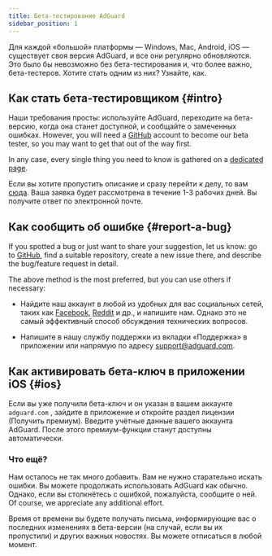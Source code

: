 ```yaml
---
title: Бета-тестирование AdGuard
sidebar_position: 1
---
```


Для каждой «большой» платформы — Windows, Mac, Android, iOS — существует своя версия AdGuard, и все они регулярно обновляются. Это было бы невозможно без бета-тестирования и, что более важно, бета-тестеров. Хотите стать одним из них? Узнайте, как.

## Как стать бета-тестировщиком {#intro}

Наши требования просты: используйте AdGuard, переходите на бета-версию, когда она станет доступной, и сообщайте о замеченных ошибках. However, you will need a [GitHub](https://github.com/) account to become our beta tester, so you may want to get that out of the way first.

In any case, every single thing you need to know is gathered on a [dedicated page](https://adguard.com/beta.html).

Если вы хотите пропустить описание и сразу перейти к делу, то вам [сюда](https://surveys.adguard.com/beta_testing_program/form.html). Ваша заявка будет рассмотрена в течение 1-3 рабочих дней. Вы получите ответ по электронной почте.

## Как сообщить об ошибке {#report-a-bug}

If you spotted a bug or just want to share your suggestion, let us know: go to [GitHub](https://github.com/AdguardTeam/), find a suitable repository, create a new issue there, and describe the bug/feature request in detail.

The above method is the most preferred, but you can use others if necessary:

- Найдите наш аккаунт в любой из удобных для вас социальных сетей, таких как [Facebook](https://www.facebook.com/AdguardEn/), [Reddit](https://www.reddit.com/r/Adguard/) и др., и напишите нам. Однако это не самый эффективный способ обсуждения технических вопросов.

- Напишите в нашу службу поддержки из вкладки «Поддержка» в приложении или напрямую по адресу [support@adguard.com](mailto:support@adguard.com).

## Как активировать бета-ключ в приложении iOS {#ios}

Если вы уже получили бета-ключ и он указан в вашем аккаунте `adguard.com` , зайдите в приложение и откройте раздел лицензии (Получить премиум). Введите учётные данные вашего аккаунта AdGuard. После этого премиум-функции станут доступны автоматически.

### Что ещё?

Нам осталось не так много добавить. Вам не нужно старательно искать ошибки. Вы можете продолжать использовать AdGuard как обычно. Однако, если вы столкнётесь с ошибкой, пожалуйста, сообщите о ней. Of course, we appreciate any additional effort.

Время от времени вы будете получать письма, информирующие вас о последних изменениях в бета-версии (на случай, если вы их пропустили) и других важных новостях. Вы можете отписаться в любой момент.
